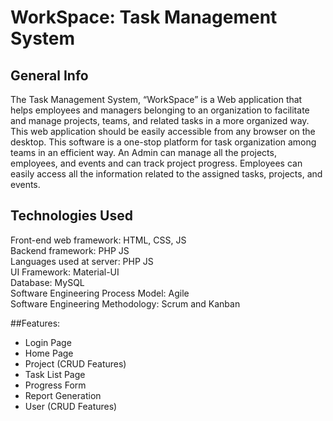 
# WorkSpace: Task Management System

## General Info
The Task Management System, “WorkSpace” is a Web application that helps employees and managers belonging to an organization to facilitate and manage 
projects, teams, and related tasks in a more organized way. This web application should be easily accessible from any browser on the desktop. 
This software is a one-stop platform for task organization among teams in an efficient way. An Admin can manage all the projects, employees, and events and can track project progress. 
Employees can easily access all the information related to the assigned tasks, projects, and events. 

## Technologies Used
Front-end web framework: HTML, CSS, JS\
Backend framework: PHP JS\
Languages used at server: PHP JS\
UI Framework: Material-UI\
Database: MySQL\
Software Engineering Process Model: Agile\
Software Engineering Methodology: Scrum and Kanban


##Features:
- Login Page
- Home Page
- Project (CRUD Features)
- Task List Page
- Progress Form
- Report Generation
- User (CRUD Features)

